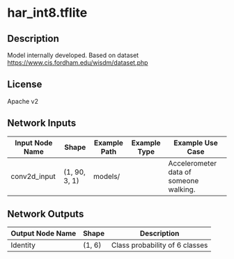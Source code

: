 # har_int8.tflite

## Description
Model internally developed.
Based on dataset https://www.cis.fordham.edu/wisdm/dataset.php

## License
Apache v2

## Network Inputs
| Input Node Name | Shape | Example Path | Example Type | Example Use Case |
|-----------------|-------|--------------|------------------|--------------|
| conv2d_input | (1, 90, 3, 1) | models/ |  | Accelerometer data of someone walking. |

## Network Outputs
| Output Node Name | Shape | Description |
|------------------|-------|-------------|
| Identity | (1, 6) | Class probability of 6 classes |
